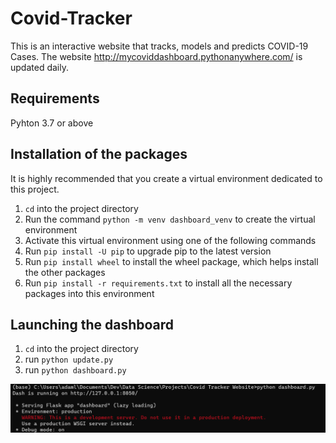 # Covid-Tracker

This is an interactive website that tracks, models and predicts COVID-19 Cases. 
The website http://mycoviddashboard.pythonanywhere.com/ is updated daily. 

## Requirements

Pyhton 3.7 or above

## Installation of the packages

It is highly recommended that you create a virtual environment dedicated to this project.

  1. `cd` into the project directory
  2. Run the command `python -m venv dashboard_venv` to create the virtual environment
  3. Activate this virtual environment using one of the following commands
  4. Run `pip install -U pip` to upgrade pip to the latest version
  5. Run `pip install wheel` to install the wheel package, which helps install the other packages
  6. Run `pip install -r requirements.txt` to install all the necessary packages into this environment

## Launching the dashboard 

  1. `cd` into the project directory
  2. run `python update.py`
  3. run `python dashboard.py`

![Alt Text](Readme/run_dashboard.png)
